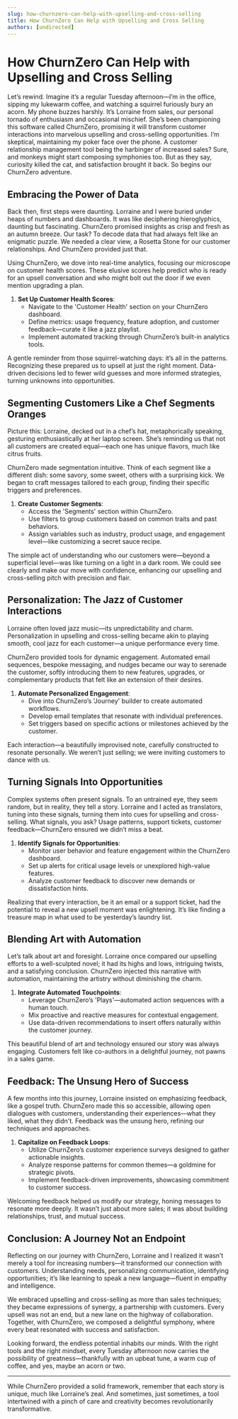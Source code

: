 ```yaml
---
slug: how-churnzero-can-help-with-upselling-and-cross-selling
title: How ChurnZero Can Help with Upselling and Cross Selling
authors: [undirected]
---
```



# How ChurnZero Can Help with Upselling and Cross Selling

Let’s rewind. Imagine it’s a regular Tuesday afternoon—I’m in the office, sipping my lukewarm coffee, and watching a squirrel furiously bury an acorn. My phone buzzes harshly. It’s Lorraine from sales, our personal tornado of enthusiasm and occasional mischief. She’s been championing this software called ChurnZero, promising it will transform customer interactions into marvelous upselling and cross-selling opportunities. I’m skeptical, maintaining my poker face over the phone. A customer relationship management tool being the harbinger of increased sales? Sure, and monkeys might start composing symphonies too. But as they say, curiosity killed the cat, and satisfaction brought it back. So begins our ChurnZero adventure.

## Embracing the Power of Data 

Back then, first steps were daunting. Lorraine and I were buried under heaps of numbers and dashboards. It was like deciphering hieroglyphics, daunting but fascinating. ChurnZero promised insights as crisp and fresh as an autumn breeze. Our task? To decode data that had always felt like an enigmatic puzzle. We needed a clear view, a Rosetta Stone for our customer relationships. And ChurnZero provided just that. 

Using ChurnZero, we dove into real-time analytics, focusing our microscope on customer health scores. These elusive scores help predict who is ready for an upsell conversation and who might bolt out the door if we even mention upgrading a plan.

1. **Set Up Customer Health Scores**:
   - Navigate to the 'Customer Health' section on your ChurnZero dashboard.
   - Define metrics: usage frequency, feature adoption, and customer feedback—curate it like a jazz playlist.
   - Implement automated tracking through ChurnZero’s built-in analytics tools.

A gentle reminder from those squirrel-watching days: it’s all in the patterns. Recognizing these prepared us to upsell at just the right moment. Data-driven decisions led to fewer wild guesses and more informed strategies, turning unknowns into opportunities.

## Segmenting Customers Like a Chef Segments Oranges

Picture this: Lorraine, decked out in a chef’s hat, metaphorically speaking, gesturing enthusiastically at her laptop screen. She’s reminding us that not all customers are created equal—each one has unique flavors, much like citrus fruits. 

ChurnZero made segmentation intuitive. Think of each segment like a different dish: some savory, some sweet, others with a surprising kick. We began to craft messages tailored to each group, finding their specific triggers and preferences.

1. **Create Customer Segments**:
   - Access the 'Segments' section within ChurnZero.
   - Use filters to group customers based on common traits and past behaviors.
   - Assign variables such as industry, product usage, and engagement level—like customizing a secret sauce recipe.

The simple act of understanding who our customers were—beyond a superficial level—was like turning on a light in a dark room. We could see clearly and make our move with confidence, enhancing our upselling and cross-selling pitch with precision and flair.

## Personalization: The Jazz of Customer Interactions

Lorraine often loved jazz music—its unpredictability and charm. Personalization in upselling and cross-selling became akin to playing smooth, cool jazz for each customer—a unique performance every time. 

ChurnZero provided tools for dynamic engagement. Automated email sequences, bespoke messaging, and nudges became our way to serenade the customer, softly introducing them to new features, upgrades, or complementary products that felt like an extension of their desires.

1. **Automate Personalized Engagement**:
   - Dive into ChurnZero’s 'Journey' builder to create automated workflows.
   - Develop email templates that resonate with individual preferences.
   - Set triggers based on specific actions or milestones achieved by the customer.

Each interaction—a beautifully improvised note, carefully constructed to resonate personally. We weren’t just selling; we were inviting customers to dance with us.

## Turning Signals Into Opportunities

Complex systems often present signals. To an untrained eye, they seem random, but in reality, they tell a story. Lorraine and I acted as translators, tuning into these signals, turning them into cues for upselling and cross-selling. What signals, you ask? Usage patterns, support tickets, customer feedback—ChurnZero ensured we didn’t miss a beat.

1. **Identify Signals for Opportunities**:
   - Monitor user behavior and feature engagement within the ChurnZero dashboard.
   - Set up alerts for critical usage levels or unexplored high-value features.
   - Analyze customer feedback to discover new demands or dissatisfaction hints.

Realizing that every interaction, be it an email or a support ticket, had the potential to reveal a new upsell moment was enlightening. It’s like finding a treasure map in what used to be yesterday’s laundry list.

## Blending Art with Automation

Let’s talk about art and foresight. Lorraine once compared our upselling efforts to a well-sculpted novel; it had its highs and lows, intriguing twists, and a satisfying conclusion. ChurnZero injected this narrative with automation, maintaining the artistry without diminishing the charm.

1. **Integrate Automated Touchpoints**:
   - Leverage ChurnZero’s 'Plays'—automated action sequences with a human touch.
   - Mix proactive and reactive measures for contextual engagement.
   - Use data-driven recommendations to insert offers naturally within the customer journey.

This beautiful blend of art and technology ensured our story was always engaging. Customers felt like co-authors in a delightful journey, not pawns in a sales game.

## Feedback: The Unsung Hero of Success

A few months into this journey, Lorraine insisted on emphasizing feedback, like a gospel truth. ChurnZero made this so accessible, allowing open dialogues with customers, understanding their experiences—what they liked, what they didn't. Feedback was the unsung hero, refining our techniques and approaches.

1. **Capitalize on Feedback Loops**:
   - Utilize ChurnZero’s customer experience surveys designed to gather actionable insights.
   - Analyze response patterns for common themes—a goldmine for strategic pivots.
   - Implement feedback-driven improvements, showcasing commitment to customer success.

Welcoming feedback helped us modify our strategy, honing messages to resonate more deeply. It wasn’t just about more sales; it was about building relationships, trust, and mutual success.

## Conclusion: A Journey Not an Endpoint

Reflecting on our journey with ChurnZero, Lorraine and I realized it wasn’t merely a tool for increasing numbers—it transformed our connection with customers. Understanding needs, personalizing communication, identifying opportunities; it’s like learning to speak a new language—fluent in empathy and intelligence.

We embraced upselling and cross-selling as more than sales techniques; they became expressions of synergy, a partnership with customers. Every upsell was not an end, but a new lane on the highway of collaboration. Together, with ChurnZero, we composed a delightful symphony, where every beat resonated with success and satisfaction.

Looking forward, the endless potential inhabits our minds. With the right tools and the right mindset, every Tuesday afternoon now carries the possibility of greatness—thankfully with an upbeat tune, a warm cup of coffee, and yes, maybe an acorn or two.

---

While ChurnZero provided a solid framework, remember that each story is unique, much like Lorraine’s zeal. And sometimes, just sometimes, a tool intertwined with a pinch of care and creativity becomes revolutionarily transformative.